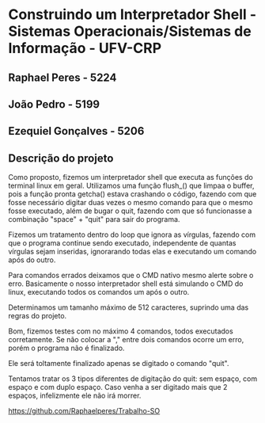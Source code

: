 # Construindo um Interpretador Shell - Sistemas Operacionais/Sistemas de Informação - UFV-CRP

## Raphael Peres - 5224
## João Pedro - 5199
## Ezequiel Gonçalves - 5206

## Descrição do projeto

Como proposto, fizemos um interpretador shell que executa as funções do terminal linux em geral. Utilizamos uma função flush_() que limpaa o buffer, pois a função pronta getcha() estava crashando o código, fazendo com que fosse necessário digitar duas vezes o mesmo comando para que o mesmo fosse executado, além de bugar o quit, fazendo com que só funcionasse a combinação "space" + "quit" para sair do programa. 

Fizemos um tratamento dentro do loop que ignora as vírgulas, fazendo com que o programa continue sendo executado, independente de quantas vírgulas sejam inseridas, ignorarando todas elas e executando um comando após do outro.

Para comandos errados deixamos que o CMD nativo mesmo alerte sobre o erro. Basicamente o nosso interpretador shell está simulando o CMD do linux, executando todos os comandos um após o outro.

Determinamos um tamanho  máximo de 512 caracteres, suprindo uma das regras do projeto.

Bom, fizemos testes com no máximo 4 comandos, todos executados corretamente. Se não colocar a "," entre dois comandos ocorre um erro, porém o programa não é finalizado.

Ele será toltamente finalizado apenas se digitado o comando "quit".

Tentamos tratar os 3 tipos diferentes de digitação do quit: sem espaço, com espaço e com duplo espaço. Caso venha a ser digitado mais que 2 espaços, infelizmente ele não irá morrer.

https://github.com/Raphaelperes/Trabalho-SO